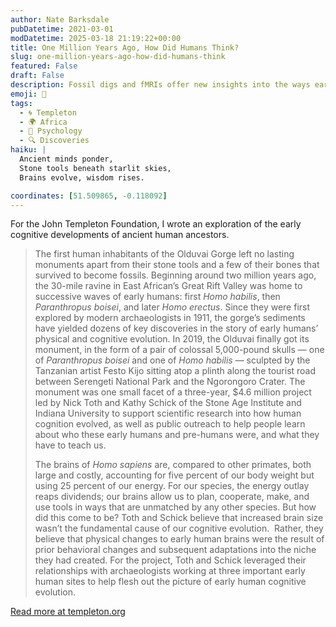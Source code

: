 ```yaml
---
author: Nate Barksdale
pubDatetime: 2021-03-01
modDatetime: 2025-03-18 21:19:22+00:00
title: One Million Years Ago, How Did Humans Think?
slug: one-million-years-ago-how-did-humans-think
featured: False
draft: False
description: Fossil digs and fMRIs offer new insights into the ways early humans lived and thought, more than a million years ago.
emoji: 🤔
tags:
  - 🌀 Templeton
  - 🌍 Africa
  - 🧠 Psychology
  - 🔍 Discoveries
haiku: |
  Ancient minds ponder,  
  Stone tools beneath starlit skies,  
  Brains evolve, wisdom rises.

coordinates: [51.509865, -0.118092]
---
```


For the John Templeton Foundation, I wrote an exploration of the early cognitive developments of ancient human ancestors.

> The first human inhabitants of the Olduvai Gorge left no lasting monuments apart from their stone tools and a few of their bones that survived to become fossils. Beginning around two million years ago, the 30-mile ravine in East African’s Great Rift Valley was home to successive waves of early humans: first _Homo habilis_, then _Paranthropus boisei_, and later _Homo erectus_. Since they were first explored by modern archaeologists in 1911, the gorge’s sediments have yielded dozens of key discoveries in the story of early humans’ physical and cognitive evolution. In 2019, the Olduvai finally got its monument, in the form of a pair of colossal 5,000-pound skulls — one of _Paranthropus boisei_ and one of _Homo habilis_ — sculpted by the Tanzanian artist Festo Kijo sitting atop a plinth along the tourist road between Serengeti National Park and the Ngorongoro Crater. The monument was one small facet of a three-year, $4.6 million project led by Nick Toth and Kathy Schick of the Stone Age Institute and Indiana University to support scientific research into how human cognition evolved, as well as public outreach to help people learn about who these early humans and pre-humans were, and what they have to teach us.
>
> The brains of _Homo sapiens_ are, compared to other primates, both large and costly, accounting for five percent of our body weight but using 25 percent of our energy. For our species, the energy outlay reaps dividends; our brains allow us to plan, cooperate, make, and use tools in ways that are unmatched by any other species. But how did this come to be? Toth and Schick believe that increased brain size wasn’t the fundamental cause of our cognitive evolution.  Rather, they believe that physical changes to early human brains were the result of prior behavioral changes and subsequent adaptations into the niche they had created. For the project, Toth and Schick leveraged their relationships with archaeologists working at three important early human sites to help flesh out the picture of early human cognitive evolution.

[Read more at templeton.org](https://www.templeton.org/grant/what-drives-human-cognitive-evolution)
